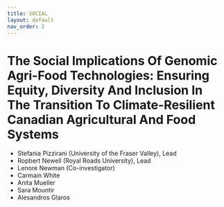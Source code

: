 ```yaml
---
title: SOCIAL
layout: default
nav_order: 2
---
```


# The Social Implications Of Genomic Agri-Food Technologies: Ensuring Equity, Diversity And Inclusion In The Transition To Climate-Resilient Canadian Agricultural And Food Systems

* Stefania Pizzirani (University of the Fraser Valley), Lead
* Ropbert Newell (Royal Roads University), Lead
* Lenore Newman (Co-investigator)
* Carmain White
* Anita Mueller
* Sara Mountir
* Alesandros Glaros